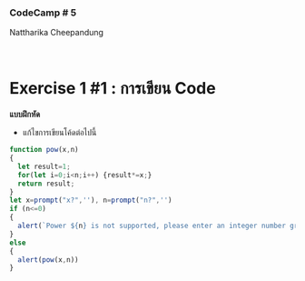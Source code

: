 ### CodeCamp # 5 <br>
Nattharika Cheepandung <br>
<br>
<br>

# Exercise 1 #1 : การเขียน Code

**แบบฝึกหัด** 

- แก้ไขการเขียนโค้ดต่อไปนี้

```javascript
function pow(x,n)
{
  let result=1;
  for(let i=0;i<n;i++) {result*=x;}
  return result;
}
let x=prompt("x?",''), n=prompt("n?",'')
if (n<=0)
{
  alert(`Power ${n} is not supported, please enter an integer number greater than zero`);
}
else
{
  alert(pow(x,n))
}
```